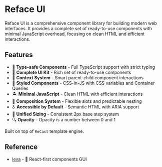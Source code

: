 # Reface UI

Reface UI is a comprehensive component library for building modern web interfaces. It provides a complete set of ready-to-use components with minimal JavaScript overhead, focusing on clean HTML and efficient interactions.

## Features

- 🎯 **Type-safe Components** - Full TypeScript support with strict typing
- 🧩 **Complete UI Kit** - Rich set of ready-to-use components
- 🔌 **Context System** - Smart parent-child component interactions
- 🎨 **Styled Components** - CSS-in-JS with CSS variables and Container Queries
- 🏝️ **Minimal JavaScript** - Clean HTML with efficient interactions
- 🚀 **Composition System** - Flexible slots and predictable nesting
- ♿️ **Accessible by Default** - Semantic HTML with ARIA support
- 📐 **Unified Sizing** - Consistent 2px base step system
- 🔍 **Opacity** - Opacity is a number between 0 and 1

Built on top of `ReCast` template engine.

## Reference

- [leva](https://github.com/pmndrs/leva) - 🌋 React-first components GUI
